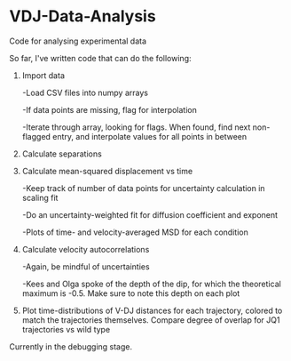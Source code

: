 # VDJ-Data-Analysis
Code for analysing experimental data

So far, I've written code that can do the following:

1. Import data

    -Load CSV files into numpy arrays
    
    -If data points are missing, flag for interpolation
    
    -Iterate through array, looking for flags. When found, find next non-flagged entry, and interpolate values for all points in between
    
2. Calculate separations

3. Calculate mean-squared displacement vs time

    -Keep track of number of data points for uncertainty calculation in scaling fit
    
    -Do an uncertainty-weighted fit for diffusion coefficient and exponent
    
    -Plots of time- and velocity-averaged MSD for each condition
    
4. Calculate velocity autocorrelations

    -Again, be mindful of uncertainties
    
    -Kees and Olga spoke of the depth of the dip, for which the theoretical maximum is -0.5. Make sure to note this depth on each plot
    
5. Plot time-distributions of V-DJ distances for each trajectory, colored to match the trajectories themselves. Compare degree of overlap for JQ1 trajectories vs wild type


Currently in the debugging stage.
